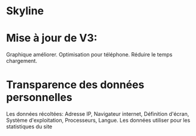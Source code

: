 # Skyline

# Mise à jour de V3:
Graphique améliorer.
Optimisation pour téléphone.
Réduire le temps chargement.

# Transparence des données personnelles
Les données récoltées: Adresse IP, Navigateur internet, Définition d'écran,
Système d'exploitation, Processeurs, Langue. Les données utiliser pour les statistiques du site
